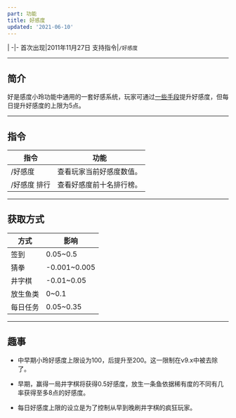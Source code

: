 ```yaml
---
part: 功能
title: 好感度
updated: '2021-06-10'
---
```


 |
-|-
首次出现|2011年11月27日
支持指令|`/好感度`

---

## 简介

好是感度小玲功能中通用的一套好感系统，玩家可通过[一些手段](#获取方式)提升好感度，但每日提升好感度的上限为5点。

---

## 指令

指令|功能
---|---
/好感度|查看玩家当前好感度数值。
/好感度 排行|查看好感度前十名排行榜。

---

## 获取方式

方式|影响
---|---
签到|0.05~0.5
猜拳|-0.001~0.005
井字棋|-0.01~0.05
放生鱼类|0~0.1
每日任务|0.05~0.35

---

## 趣事

- 中早期小玲好感度上限设为100，后提升至200。这一限制在v9.x中被去除了。

- 早期，赢得一局井字棋将获得0.5好感度，放生一条鱼依据稀有度的不同有几率获得至多8点的好感度。

- 每日好感度上限的设立是为了控制从早到晚刷井字棋的疯狂玩家。